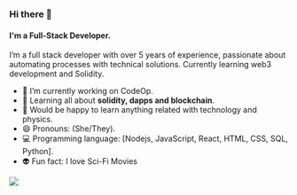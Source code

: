 ### Hi there 🖖

#### I'm a Full-Stack Developer.

I’m a full stack developer with over 5 years of experience, passionate about automating processes with technical solutions. Currently learning web3 development and Solidity.


- 🔭 I’m currently working on CodeOp.
- 🌱 Learning all about **solidity, dapps and blockchain**.
- 🤖 Would be happy to learn anything related with technology and physics.
- 😄 Pronouns: (She/They).
- 💻 Programming language: [Nodejs, JavaScript, React, HTML, CSS, SQL, Python].
- 👽 Fun fact: I love Sci-Fi Movies 

![](https://github-readme-stats.vercel.app/api/top-langs/?username=thainabbraz&layout=compact)
